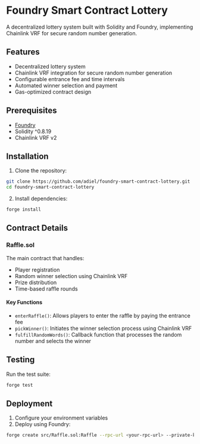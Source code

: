 # Foundry Smart Contract Lottery

A decentralized lottery system built with Solidity and Foundry, implementing Chainlink VRF for secure random number generation.

## Features

- Decentralized lottery system
- Chainlink VRF integration for secure random number generation
- Configurable entrance fee and time intervals
- Automated winner selection and payment
- Gas-optimized contract design

## Prerequisites

- [Foundry](https://book.getfoundry.sh/getting-started/installation)
- Solidity ^0.8.19
- Chainlink VRF v2

## Installation

1. Clone the repository:
```bash
git clone https://github.com/adiel/foundry-smart-contract-lottery.git
cd foundry-smart-contract-lottery
```

2. Install dependencies:
```bash
forge install
```

## Contract Details

### Raffle.sol

The main contract that handles:
- Player registration
- Random winner selection using Chainlink VRF
- Prize distribution
- Time-based raffle rounds

#### Key Functions

- `enterRaffle()`: Allows players to enter the raffle by paying the entrance fee
- `pickWinner()`: Initiates the winner selection process using Chainlink VRF
- `fulfillRandomWords()`: Callback function that processes the random number and selects the winner

## Testing

Run the test suite:
```bash
forge test
```

## Deployment

1. Configure your environment variables
2. Deploy using Foundry:
```bash
forge create src/Raffle.sol:Raffle --rpc-url <your-rpc-url> --private-key <your-private-key>
```


